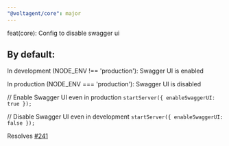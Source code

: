 ```yaml
---
"@voltagent/core": major
---
```


feat(core): Config to disable swagger ui

## By default:

In development (NODE_ENV !== 'production'): Swagger UI is enabled

In production (NODE_ENV === 'production'): Swagger UI is disabled

// Enable Swagger UI even in production
`startServer({ enableSwaggerUI: true });`

// Disable Swagger UI even in development
`startServer({ enableSwaggerUI: false });`

Resolves [#241](https://github.com/VoltAgent/voltagent/issues/241)
